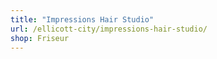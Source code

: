 ```yaml
---
title: "Impressions Hair Studio"
url: /ellicott-city/impressions-hair-studio/
shop: Friseur
---
```

